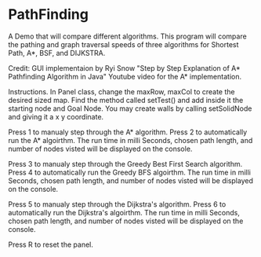 # PathFinding
A Demo that will compare different algorithms.
This program will compare the pathing and graph traversal speeds of three algorithms for Shortest Path, A*, BSF, and DIJKSTRA. 

Credit: GUI implementaion by Ryi Snow "Step by Step Explanation of A* Pathfinding Algorithm in Java" Youtube video for the A* implementation.

Instructions.
In Panel class, change the maxRow, maxCol to create the desired sized map.
Find the method called setTest() and add inside it the starting node and Goal Node.
You may create walls by calling setSolidNode and giving it a x y coordinate.

Press 1 to manualy step through the A* algorithm.
Press 2 to automatically run the A* algoirthm. The run time in milli Seconds, chosen path length, and number of nodes visted will be displayed on the console.

Press 3 to manualy step through the Greedy Best First Search algorithm.
Press 4 to automatically run the Greedy BFS algoirthm. The run time in milli Seconds, chosen path length, and number of nodes visted will be displayed on the console.

Press 5 to manualy step through the Dijkstra's algorithm.
Press 6 to automatically run the Dijkstra's algoirthm. The run time in milli Seconds, chosen path length, and number of nodes visted will be displayed on the console.

Press R to reset the panel.

